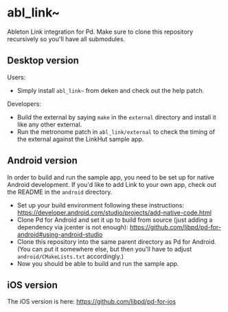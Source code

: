 # abl_link~

Ableton Link integration for Pd. Make sure to clone this repository recursively so you'll have all submodules.

## Desktop version

Users:

* Simply install `abl_link~` from deken and check out the help patch.

Developers:

* Build the external by saying `make` in the `external` directory and install it like any other external.
* Run the metronome patch in `abl_link/external` to check the timing of the external against the LinkHut sample app.

## Android version

In order to build and run the sample app, you need to be set up for native
Android development. If you'd like to add Link to your own app, check out the
README in the `android` directory.

* Set up your build environment following these instructions: https://developer.android.com/studio/projects/add-native-code.html
* Clone Pd for Android and set it up to build from source (just adding a dependency via jcenter is not enough): https://github.com/libpd/pd-for-android#using-android-studio
* Clone this repository into the same parent directory as Pd for Android. (You can put it somewhere else, but then you'll have to adjust `android/CMakeLists.txt` accordingly.)
* Now you should be able to build and run the sample app.

## iOS version

The iOS version is here: https://github.com/libpd/pd-for-ios
